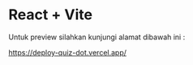 # React + Vite

Untuk preview silahkan kunjungi alamat dibawah ini :

https://deploy-quiz-dot.vercel.app/
